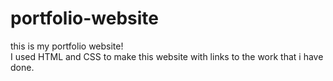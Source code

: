 # portfolio-website
this is my portfolio website!<br />
I used HTML and CSS to make this website with links to the work that i have done.
